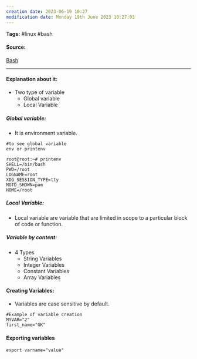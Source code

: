 ```yaml
---
creation date: 2023-06-19 10:27
modification date: Monday 19th June 2023 10:27:03
---
```


**Tags:** #linux #bash 

#### Source:
[Bash](https://tldp.org/LDP/Bash-Beginners-Guide/html/sect_03_02.html)

--------------------------------------

#### Explanation about it:

* Two type of variable
	* Global variable
	* Local Variable

##### Global variable:

* It is environment variable.

```
#to see global variable
env or printenv
```

```
root@root:~# printenv
SHELL=/bin/bash
PWD=/root
LOGNAME=root
XDG_SESSION_TYPE=tty
MOTD_SHOWN=pam
HOME=/root
```


##### Local Variable:

* Local variable are variable that are limited in scope to a particular block of code or function.


##### Variable by content:

* 4 Types
	* String Variables
	* Integer Variables
	* Constant Variables
	* Array Variables


#### Creating Variables:

* Variables are case sensitive by default.

```
#Example of variable creation
MYVAR="2"
first_name="GK"

```

#### Exporting variables

```
export varname="value"
```